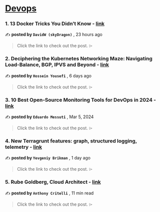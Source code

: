 
<h1><a href=https://medium.com/tag/devops/recommended target="_blank" rel="noopener noreferrer">Devops</a></h1>
<h3>1. 13 Docker Tricks You Didn’t Know - <a href=https://medium.com/overcast-blog/13-docker-tricks-you-didnt-know-47775a4f678f?source=tag_recommended_feed---------0-84----------devops----------d8487e69_516a_4675_bff6_ed8730e8c5f6------- target="_blank" rel="noopener noreferrer">link</a></h3>

✍️ **posted by `DavidW (skyDragon)`** <date> , 23 hours ago</date>

<blockquote>Click the link to check out the post. ⌲</blockquote>

<h3>2. Deciphering the Kubernetes Networking Maze: Navigating Load-Balance, BGP, IPVS and Beyond - <a href=https://medium.com/itnext/deciphering-the-kubernetes-networking-maze-navigating-load-balance-bgp-ipvs-and-beyond-7123ef428572?source=tag_recommended_feed---------1-107----------devops----------d8487e69_516a_4675_bff6_ed8730e8c5f6------- target="_blank" rel="noopener noreferrer">link</a></h3>

✍️ **posted by `Hossein Yousefi`** <date> , 6 days ago</date>

<blockquote>Click the link to check out the post. ⌲</blockquote>

<h3>3. 10 Best Open-Source Monitoring Tools for DevOps in 2024 - <a href=https://medium.com/statuspal/10-best-open-source-monitoring-tools-for-devops-in-2024-c21c01d93e2b?source=tag_recommended_feed---------2-85----------devops----------d8487e69_516a_4675_bff6_ed8730e8c5f6------- target="_blank" rel="noopener noreferrer">link</a></h3>

✍️ **posted by `Eduardo Messuti`** <date> , Mar 5, 2024</date>

<blockquote>Click the link to check out the post. ⌲</blockquote>

<h3>4. New Terragrunt features: graph, structured logging, telemetry - <a href=https://medium.com/gruntwork/new-terragrunt-features-graph-structured-logging-telemetry-801e196c689f?source=tag_recommended_feed---------3-84----------devops----------d8487e69_516a_4675_bff6_ed8730e8c5f6------- target="_blank" rel="noopener noreferrer">link</a></h3>

✍️ **posted by `Yevgeniy Brikman`** <date> , 1 day ago</date>

<blockquote>Click the link to check out the post. ⌲</blockquote>

<h3>5. Rube Goldberg, Cloud Architect - <a href=https://medium.com/itnext/rube-goldberg-cloud-architect-a5bbb357b54d?source=tag_recommended_feed---------4-107----------devops----------d8487e69_516a_4675_bff6_ed8730e8c5f6------- target="_blank" rel="noopener noreferrer">link</a></h3>

✍️ **posted by `Anthony Critelli`** <date> , 11 min read</date>

<blockquote>Click the link to check out the post. ⌲</blockquote>

